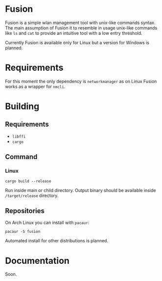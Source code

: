 # Fusion
Fusion is a simple wlan management tool with unix-like commands syntax. The main assumption of Fusion it to resemble in usage unix-like commands like `ls` and `cat` to provide an intuitive tool with a low entry threshold.

Currently Fusion is available only for Linux but a version for Windows is planned.

# Requirements

For this moment the only dependency is `networkmanager` as on Linux Fusion works as a wrapper for `nmcli`.

# Building

## Requirements

 * `libffi`
 * `cargo`

## Command

### Linux
```
cargo build --release
```

Run inside main or child directory. Output binary should be available inside `/target/release` directory.

## Repositories
On Arch Linux you can install with `pacaur`:

```
pacaur -S fusion
```

Automated install for other distributions is planned.

# Documentation

Soon.
